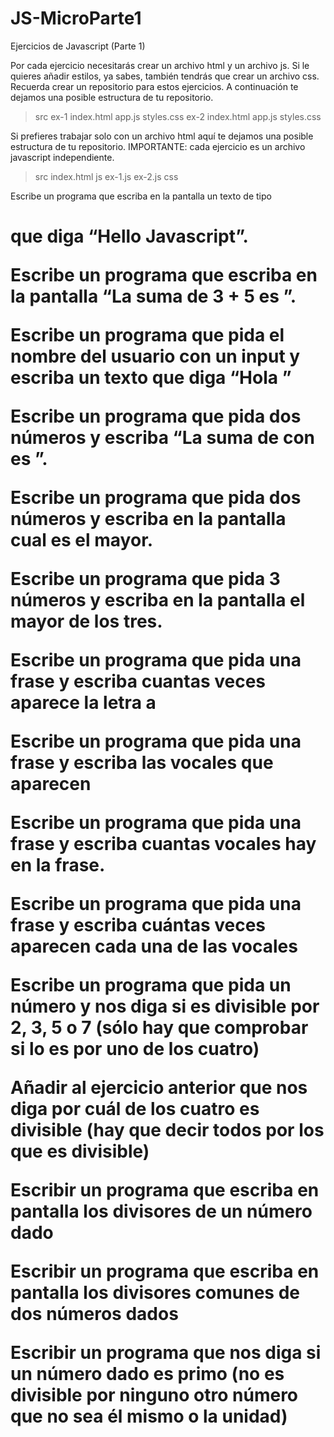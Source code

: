 # JS-MicroParte1

Ejercicios de Javascript (Parte 1)


Por cada ejercicio necesitarás crear un archivo html y un archivo js. Si le quieres añadir estilos, ya sabes, también tendrás que crear un archivo css.
Recuerda crear un repositorio para estos ejercicios. A continuación te dejamos una posible estructura de tu repositorio.

> src
ex-1
index.html
app.js
styles.css
ex-2
index.html
app.js
styles.css

Si prefieres trabajar solo con un archivo html aquí te dejamos una posible estructura de tu repositorio. IMPORTANTE: cada ejercicio es un archivo javascript independiente.

> src
index.html
js
ex-1.js
ex-2.js
css


Escribe un programa que escriba en la pantalla un texto de tipo <h1> que diga “Hello Javascript”.

Escribe un programa que escriba en la pantalla “La suma de 3 + 5 es <resultado>”.

Escribe un programa que pida el nombre del usuario con un input y escriba un texto que diga “Hola <nombre-de-usuario>”

Escribe un programa que pida dos números y escriba “La suma de <numero-uno> con <numero-dos> es <resultado>”.

Escribe un programa que pida dos números y escriba en la pantalla cual es el mayor.

Escribe un programa que pida 3 números y escriba en la pantalla el mayor de los tres.

Escribe un programa que pida una frase y escriba cuantas veces aparece la letra a

Escribe un programa que pida una frase y escriba las vocales que aparecen

Escribe un programa que pida una frase y escriba cuantas vocales hay en la frase.

Escribe un programa que pida una frase y escriba cuántas veces aparecen cada una de las vocales

Escribe un programa que pida un número y nos diga si es divisible por 2, 3, 5 o 7 (sólo hay que comprobar si lo es por uno de los cuatro)

Añadir al ejercicio anterior que nos diga por cuál de los cuatro es divisible (hay que decir todos por los que es divisible)

Escribir un programa que escriba en pantalla los divisores de un número dado

Escribir un programa que escriba en pantalla los divisores comunes de dos números dados

Escribir un programa que nos diga si un número dado es primo (no es divisible por ninguno otro número que no sea él mismo o la unidad)
